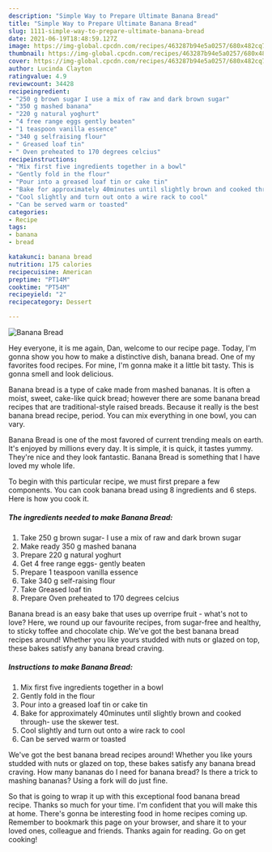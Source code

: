 ```yaml
---
description: "Simple Way to Prepare Ultimate Banana Bread"
title: "Simple Way to Prepare Ultimate Banana Bread"
slug: 1111-simple-way-to-prepare-ultimate-banana-bread
date: 2021-06-19T18:48:59.127Z
image: https://img-global.cpcdn.com/recipes/463287b94e5a0257/680x482cq70/banana-bread-recipe-main-photo.jpg
thumbnail: https://img-global.cpcdn.com/recipes/463287b94e5a0257/680x482cq70/banana-bread-recipe-main-photo.jpg
cover: https://img-global.cpcdn.com/recipes/463287b94e5a0257/680x482cq70/banana-bread-recipe-main-photo.jpg
author: Lucinda Clayton
ratingvalue: 4.9
reviewcount: 34428
recipeingredient:
- "250 g brown sugar I use a mix of raw and dark brown sugar"
- "350 g mashed banana"
- "220 g natural yoghurt"
- "4 free range eggs gently beaten"
- "1 teaspoon vanilla essence"
- "340 g selfraising flour"
- " Greased loaf tin"
- " Oven preheated to 170 degrees celcius"
recipeinstructions:
- "Mix first five ingredients together in a bowl"
- "Gently fold in the flour"
- "Pour into a greased loaf tin or cake tin"
- "Bake for approximately 40minutes until slightly brown and cooked through- use the skewer test."
- "Cool slightly and turn out onto a wire rack to cool"
- "Can be served warm or toasted"
categories:
- Recipe
tags:
- banana
- bread

katakunci: banana bread 
nutrition: 175 calories
recipecuisine: American
preptime: "PT14M"
cooktime: "PT54M"
recipeyield: "2"
recipecategory: Dessert

---
```



![Banana Bread](https://img-global.cpcdn.com/recipes/463287b94e5a0257/680x482cq70/banana-bread-recipe-main-photo.jpg)

Hey everyone, it is me again, Dan, welcome to our recipe page. Today, I'm gonna show you how to make a distinctive dish, banana bread. One of my favorites food recipes. For mine, I'm gonna make it a little bit tasty. This is gonna smell and look delicious.

Banana bread is a type of cake made from mashed bananas. It is often a moist, sweet, cake-like quick bread; however there are some banana bread recipes that are traditional-style raised breads. Because it really is the best banana bread recipe, period. You can mix everything in one bowl, you can vary.

Banana Bread is one of the most favored of current trending meals on earth. It's enjoyed by millions every day. It is simple, it is quick, it tastes yummy. They're nice and they look fantastic. Banana Bread is something that I have loved my whole life.


To begin with this particular recipe, we must first prepare a few components. You can cook banana bread using 8 ingredients and 6 steps. Here is how you cook it.

<!--inarticleads1-->

##### The ingredients needed to make Banana Bread:

1. Take 250 g brown sugar- I use a mix of raw and dark brown sugar
1. Make ready 350 g mashed banana
1. Prepare 220 g natural yoghurt
1. Get 4 free range eggs- gently beaten
1. Prepare 1 teaspoon vanilla essence
1. Take 340 g self-raising flour
1. Take  Greased loaf tin
1. Prepare  Oven preheated to 170 degrees celcius


Banana bread is an easy bake that uses up overripe fruit - what&#39;s not to love? Here, we round up our favourite recipes, from sugar-free and healthy, to sticky toffee and chocolate chip. We&#39;ve got the best banana bread recipes around! Whether you like yours studded with nuts or glazed on top, these bakes satisfy any banana bread craving. 

<!--inarticleads2-->

##### Instructions to make Banana Bread:

1. Mix first five ingredients together in a bowl
1. Gently fold in the flour
1. Pour into a greased loaf tin or cake tin
1. Bake for approximately 40minutes until slightly brown and cooked through- use the skewer test.
1. Cool slightly and turn out onto a wire rack to cool
1. Can be served warm or toasted


We&#39;ve got the best banana bread recipes around! Whether you like yours studded with nuts or glazed on top, these bakes satisfy any banana bread craving. How many bananas do I need for banana bread? Is there a trick to mashing bananas? Using a fork will do just fine. 

So that is going to wrap it up with this exceptional food banana bread recipe. Thanks so much for your time. I'm confident that you will make this at home. There's gonna be interesting food in home recipes coming up. Remember to bookmark this page on your browser, and share it to your loved ones, colleague and friends. Thanks again for reading. Go on get cooking!
